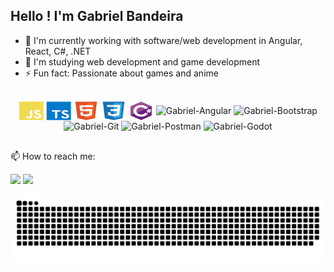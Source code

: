 ## Hello ! I'm Gabriel Bandeira

- 🔭 I'm currently working with software/web development in Angular, React, C#, .NET
- 🌱 I'm studying web development and game development
- ⚡ Fun fact: Passionate about games and anime

<div style="display: inline_block" align="center"><br>
  <img align="center" alt="Gabriel-Js" height="30" width="40" src="https://raw.githubusercontent.com/devicons/devicon/master/icons/javascript/javascript-plain.svg">
  <img align="center" alt="Gabriel-Ts" height="30" width="40" src="https://raw.githubusercontent.com/devicons/devicon/master/icons/typescript/typescript-plain.svg">
  <img align="center" alt="Gabriel-HTML" height="30" width="40" src="https://raw.githubusercontent.com/devicons/devicon/master/icons/html5/html5-original.svg">
  <img align="center" alt="Gabriel-CSS" height="30" width="40" src="https://raw.githubusercontent.com/devicons/devicon/master/icons/css3/css3-original.svg">
  <img align="center" alt="Gabriel-Csharp" height="30" width="40" src="https://raw.githubusercontent.com/devicons/devicon/master/icons/csharp/csharp-original.svg">
  <img align="center" alt="Gabriel-Angular" height="30" width="40" src="https://raw.githubusercontent.com/devicons/devicon/master/icons/xamarin/angular-original.svg">
  <img align="center" alt="Gabriel-Bootstrap" height="30" width="40" src="https://raw.githubusercontent.com/devicons/devicon/master/icons/xamarin/bootstrap-original.svg">
  <img align="center" alt="Gabriel-Git" height="30" width="40" src="https://raw.githubusercontent.com/devicons/devicon/master/icons/csharp/git-original.svg">
  <img align="center" alt="Gabriel-Postman" height="30" width="40" src="https://raw.githubusercontent.com/devicons/devicon/master/icons/postman-original.svg">
  <img align="center" alt="Gabriel-Godot" height="30" width="40" src="https://raw.githubusercontent.com/devicons/devicon/master/icons/godot-original.svg">
</div>

## 

📫 How to reach me:
 
<a href="https://www.linkedin.com/in/gabriel-bandeira-2329421a2/" target="_blank"><img src="https://img.shields.io/badge/-LinkedIn-%230077B5?style=for-the-badge&logo=linkedin&logoColor=white" target="_blank"></a>
<a href = "mailto:gabrielvbdev@gmail.com"><img src="https://img.shields.io/badge/-Gmail-%23333?style=for-the-badge&logo=gmail&logoColor=white" target="_blank"></a>

<img src="https://raw.githubusercontent.com/GabrielVbandeira/GabrielVbandeira/output/snake.svg" alt="Snake animation" />

###
